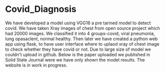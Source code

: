 # Covid_Diagnosis
We have developed a model using VGG16 a pre tarined model to detect covid. We have taken Xray images of chest from open source project which had 20000 images. We classified it into 4 groups-covid, viral pneumonia, lung opasaclent, normal healthy.
Then later we have created a python web app using flask, to have user interface where to uplaod xray of chest image to check whether they have covid or not.
Due to large size of model we couldn't upload in github.
Below is the paper uploaded we published in Solid State Journal were we have only shown the model results.
The website is in work in progress.

